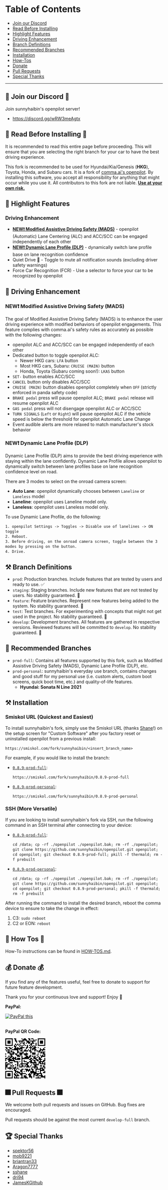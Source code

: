 Table of Contents
=======================

* [Join our Discord](#-join-our-discord-)
* [Read Before Installing](#-read-before-installing-)
* [Highlight Features](#-highlight-features)
* [Driving Enhancement](#-driving-enhancement)
* [Branch Definitions](#-branch-definitions)
* [Recommended Branches](#-recommended-branches)
* [Installation](#-installation)
* [How-Tos](#-How-Tos-)
* [Donate](#-donate-)
* [Pull Requests](#-Pull-Requests-)
* [Special Thanks](#-special-thanks)

---

💭 Join our Discord 💭
---

Join sunnyhaibin's openpilot server!
* https://discord.gg/wRW3meAgtx

🚨 Read Before Installing 🚨
---

It is recommended to read this entire page before proceeding. This will ensure that you are selecting the right branch for your car to have the best driving experience.

This fork is recommended to be used for Hyundai/Kia/Genesis (**HKG**), Toyota, Honda, and Subaru cars. It is a fork of [comma.ai's openpilot](https://github.com/commaai/openpilot). By installing this software, you accept all responsibility for anything that might occur while you use it. All contributors to this fork are not liable. <ins>**Use at your own risk.**</ins>

🚗 Highlight Features
---

### Driving Enhancement
* [**NEW❗ Modified Assistive Driving Safety (MADS)**](#new-modified-assistive-driving-safety-mads) - openpilot (Automatic) Lane Centering (ALC) and ACC/SCC can be engaged independently of each other
* [**NEW❗ Dynamic Lane Profile (DLP)**](#new-dynamic-lane-profile-dlp) - dynamically switch lane profile base on lane recognition confidence
* Quiet Drive 🤫 - Toggle to mute all notification sounds (excluding driver safety warnings)
* Force Car Recognition (FCR) - Use a selector to force your car to be recognized by openpilot

🚗 Driving Enhancement
---

### NEW❗ Modified Assistive Driving Safety (MADS)
The goal of Modified Assistive Driving Safety (MADS) is to enhance the user driving experience with modified behaviors of openpilot engagements. This feature complies with comma.ai's safety rules as accurately as possible with the following changes:
* openpilot ALC and ACC/SCC can be engaged independently of each other
* Dedicated button to toggle openpilot ALC:
  * Newer HKG cars: `LFA` button
  * Most HKG cars, Subaru: `CRUISE (MAIN)` button
  * Honda, Toyota (Subaru coming soon!): `LKAS` button
* `SET-` button enables ACC/SCC
* `CANCEL` button only disables ACC/SCC
* `CRUISE (MAIN)` button disables openpilot completely when `OFF` (strictly enforced in panda safety code)
* `BRAKE pedal` press will pause openpilot ALC; `BRAKE pedal` release will resume openpilot ALC
* `GAS pedal` press will not disengage openpilot ALC or ACC/SCC
* `TURN SIGNALS` (`Left` or `Right`) will pause openpilot ALC if the vehicle speed is below the threshold for openpilot Automatic Lane Change
* Event audible alerts are more relaxed to match manufacturer's stock behavior

### NEW❗ Dynamic Lane Profile (DLP)
Dynamic Lane Profile (DLP) aims to provide the best driving experience with staying within the lane confidently. Dynamic Lane Profile allows openpilot to dynamically switch between lane profiles base on lane recognition confidence level on road.

There are 3 modes to select on the onroad camera screen:
* **Auto Lane**: openpilot dynamically chooses between `Laneline` or `Laneless` model
* **Laneline**: openpilot uses Laneline model only.
* **Laneless**: openpilot uses Laneless model only.

To use Dynamic Lane Profile, do the following:
```
1. openpilot Settings -> Toggles -> Disable use of lanelines -> ON toggle
2. Reboot.
3. Before driving, on the onroad camera screen, toggle between the 3 modes by pressing on the button.
4. Drive. 
```

⚒ Branch Definitions
---

* `prod`: Production branches. Include features that are tested by users and ready to use. ✅
* `staging`: Staging branches. Include new features that are not tested by users. No stability guaranteed. 🚨
* `feature`: Feature branches. Represent new features being added to the system. No stability guaranteed. 🚨
* `test`: Test branches. For experimenting with concepts that might not get used in the project. No stability guaranteed. 🚨
* `develop`: Development branches. All features are gathered in respective versions. Reviewed features will be committed to `develop`. No stability guaranteed. 🚨

📰 Recommended Branches
---
* `prod-full`: Contains all features supported by this fork, such as Modified Assistive Driving Safety (MADS), Dynamic Lane Profile (DLP), etc.
* `prod-personal`: sunnyhaibin's everyday use branch, contains changes and good stuff for my personal use (i.e. custom alerts, custom boot screens, quick boot time, etc.) and quality-of-life features.
    * **Hyundai: Sonata N Line 2021**

⚒ Installation
---

### Smiskol URL (Quickest and Easiest)
To install sunnyhaibin's fork, simply use the Smiskol URL (thanks [Shane](https://github.com/sshane/openpilot-installer-generator)!) on the setup screen for "Custom Software" after you factory reset or uninstalled openpilot from a previous install:

```
https://smiskol.com/fork/sunnyhaibin/<insert_branch_name>
```
For example, if you would like to install the branch:

* [`0.8.9-prod-full`](https://github.com/sunnyhaibin/openpilot/tree/0.8.9-prod-full):
    ```
    https://smiskol.com/fork/sunnyhaibin/0.8.9-prod-full
    ```

* [`0.8.9-prod-personal`](https://github.com/sunnyhaibin/openpilot/tree/0.8.9-prod-personal):
    ```
    https://smiskol.com/fork/sunnyhaibin/0.8.9-prod-personal
    ```

### SSH (More Versatile)
If you are looking to install sunnyhaibin's fork via SSH, run the following command in an SSH terminal after connecting to your device:

* [`0.8.9-prod-full`](https://github.com/sunnyhaibin/openpilot/tree/0.8.9-prod-full):
    ```
    cd /data; cp -rf ./openpilot ./openpilot.bak; rm -rf ./openpilot; git clone https://github.com/sunnyhaibin/openpilot.git openpilot; cd openpilot; git checkout 0.8.9-prod-full; pkill -f thermald; rm -f prebuilt
    ```

* [`0.8.9-prod-personal`](https://github.com/sunnyhaibin/openpilot/tree/0.8.9-prod-personal):
    ```
    cd /data; cp -rf ./openpilot ./openpilot.bak; rm -rf ./openpilot; git clone https://github.com/sunnyhaibin/openpilot.git openpilot; cd openpilot; git checkout 0.8.9-prod-personal; pkill -f thermald; rm -f prebuilt
    ```
After running the command to install the desired branch, reboot the comma device to ensure to take the change in effect:
1. C3: `sudo reboot`
2. C2 or EON: `reboot`

📗 How Tos 📗
---

How-To instructions can be found in [HOW-TOS.md](https://github.com/sunnyhaibin/openpilot/blob/(!)README/HOW-TOS.md).

💰 Donate 💰
---

If you find any of the features useful, feel free to donate to support for future feature development.

Thank you for your continuous love and support! Enjoy 🥰

**PayPal:**

<a href="https://www.paypal.com/donate?business=haibin.wen3%40gmail.com&no_recurring=10&currency_code=USD" target="_blank">
<img src="https://www.paypalobjects.com/en_US/i/btn/btn_donateCC_LG.gif" alt="PayPal this" title="PayPal - The safer, easier way to pay online!" border="0" />
</a>
<br></br>

**PayPal QR Code:**

![haibin.wen3@gmail.com_paypal_qr.png.png](haibin.wen3@gmail.com_paypal_qr.png)

🎆 Pull Requests 🎆
---

We welcome both pull requests and issues on GitHub. Bug fixes are encouraged.

Pull requests should be against the most current `develop-full` branch.

🏆 Special Thanks
---

* [spektor56](https://github.com/spektor56/openpilot)
* [mob9221](https://github.com/mob9221/opendbc)
* [briantran33](https://github.com/briantran33/openpilot)
* [Aragon7777](https://github.com/aragon7777/openpilot)
* [sshane](https://github.com/sshane/openpilot-installer-generator)
* [dri94](https://github.com/dri94/openpilot)
* [JamesKGithub](https://github.com/JamesKGithub/FrogPilot)
